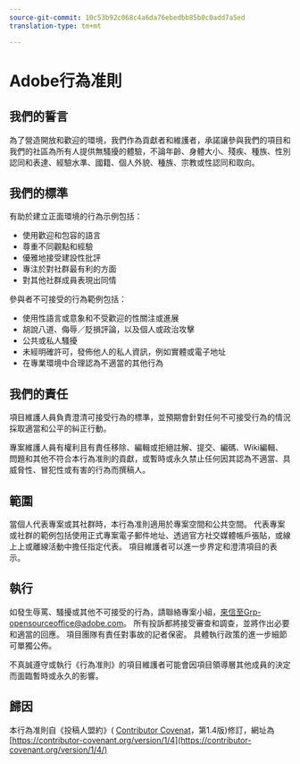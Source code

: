 ```yaml
---
source-git-commit: 10c53b92c068c4a6da76ebedbb85b0c0add7a5ed
translation-type: tm+mt

---
```

# Adobe行為准則

## 我們的誓言

為了營造開放和歡迎的環境，我們作為貢獻者和維護者，承諾讓參與我們的項目和我們的社區為所有人提供無騷擾的體驗，不論年齡、身體大小、殘疾、種族、性別認同和表達、經驗水準、國籍、個人外貌、種族、宗教或性認同和取向。

## 我們的標準

有助於建立正面環境的行為示例包括：

* 使用歡迎和包容的語言
* 尊重不同觀點和經驗
* 優雅地接受建設性批評
* 專注於對社群最有利的方面
* 對其他社群成員表現出同情

參與者不可接受的行為範例包括：

* 使用性語言或意象和不受歡迎的性關注或進展
* 胡說八道、侮辱／貶損評論，以及個人或政治攻擊
* 公共或私人騷擾
* 未經明確許可，發佈他人的私人資訊，例如實體或電子地址
* 在專業環境中合理認為不適當的其他行為

## 我們的責任

項目維護人員負責澄清可接受行為的標準，並預期會針對任何不可接受行為的情況採取適當和公平的糾正行動。

專案維護人員有權利且有責任移除、編輯或拒絕註解、提交、編碼、Wiki編輯、問題和其他不符合本行為准則的貢獻，或暫時或永久禁止任何因其認為不適當、具威脅性、冒犯性或有害的行為而撰稿人。

## 範圍

當個人代表專案或其社群時，本行為准則適用於專案空間和公共空間。 代表專案或社群的範例包括使用正式專案電子郵件地址、透過官方社交媒體帳戶張貼，或線上上或離線活動中擔任指定代表。 項目維護者可以進一步界定和澄清項目的表示。

## 執行

如發生辱罵、騷擾或其他不可接受的行為，請聯絡專案小組，來信至Grp-opensourceoffice@adobe.com。 所有投訴都將接受審查和調查，並將作出必要和適當的回應。 項目團隊有責任對事故的記者保密。 具體執行政策的進一步細節可單獨公佈。

不真誠遵守或執行《行為准則》的項目維護者可能會因項目領導層其他成員的決定而面臨暫時或永久的影響。

## 歸因

本行為准則自《投稿人盟約》( [Contributor Covenat](https://contributor-covenant.org)，第1.4版)修訂，網址為 [https://contributor-covenant.org/version/1/4](https://contributor-covenant.org/version/1/4/)